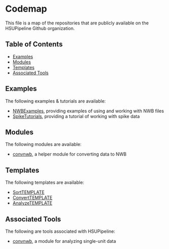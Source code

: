 # Codemap

This file is a map of the repositories that are publicly available on the HSUPipeline Github organization.

## Table of Contents

- [Examples](#examples)
- [Modules](#modules)
- [Templates](#templates)
- [Associated Tools](#associated-tools)

## Examples

The following examples & tutorials are available:
- [NWBExamples](https://github.com/HSUPipeline/NWBExamples), providing examples of using and working with NWB files
- [SpikeTutorials](https://github.com/HSUPipeline/SpikeTutorial), providing a tutorial of working with spike data

## Modules

The following modules are available:
- [convnwb](https://github.com/HSUPipeline/convnwb), a helper module for converting data to NWB

## Templates

The following templates are available:
- [SortTEMPLATE](https://github.com/HSUPipeline/SortTEMPLATE)
- [ConvertTEMPLATE](https://github.com/HSUPipeline/ConvertTEMPLATE)
- [AnalyzeTEMPLATE](https://github.com/HSUPipeline/AnalyzeTEMPLATE)

## Associated Tools

The following are tools associated with HSUPipeline:
- [convnwb](https://github.com/spiketools/spiketools), a module for analyzing single-unit data
